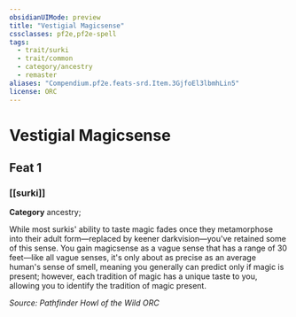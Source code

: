 ```yaml
---
obsidianUIMode: preview
title: "Vestigial Magicsense"
cssclasses: pf2e,pf2e-spell
tags:
  - trait/surki
  - trait/common
  - category/ancestry
  - remaster
aliases: "Compendium.pf2e.feats-srd.Item.3GjfoEl3lbmhLin5"
license: ORC
---
```

# Vestigial Magicsense
## Feat 1
### [[surki]]

**Category** ancestry; 




While most surkis' ability to taste magic fades once they metamorphose into their adult form—replaced by keener darkvision—you've retained some of this sense. You gain magicsense as a vague sense that has a range of 30 feet—like all vague senses, it's only about as precise as an average human's sense of smell, meaning you generally can predict only if magic is present; however, each tradition of magic has a unique taste to you, allowing you to identify the tradition of magic present.

*Source: Pathfinder Howl of the Wild*
*ORC*